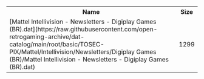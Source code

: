 <table>
<tr><th>Name</th><th>Size</th></tr>
<tr><td>
[Mattel Intellivision - Newsletters - Digiplay Games (BR).dat](https://raw.githubusercontent.com/open-retrogaming-archive/dat-catalog/main/root/basic/TOSEC-PIX/Mattel/Intellivision/Newsletters/Digiplay Games (BR)/Mattel Intellivision - Newsletters - Digiplay Games (BR).dat)
</td><td>1299</td></tr>
</table>
